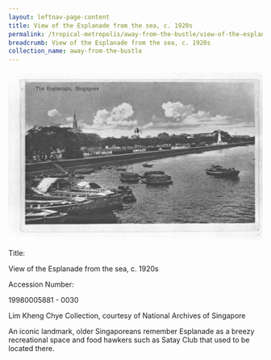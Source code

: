 ```yaml
---
layout: leftnav-page-content
title: View of the Esplanade from the sea, c. 1920s
permalink: /tropical-metropolis/away-from-the-bustle/view-of-the-esplanade-from-the-sea-1920s/
breadcrumb: View of the Esplanade from the sea, c. 1920s
collection_name: away-from-the-bustle
---
```


![View of the Esplanade from the sea, c. 1920s](/images/Sub3-2-The-Esplanade.jpg)
<div class="custom-caption style-two">
<div><p>Title:</p><p>View of the Esplanade from the sea, c. 1920s</p></div>
<div><p>Accession Number:</p><p>19980005881 - 0030</p></div>
<div>Lim Kheng Chye Collection, courtesy of National Archives of Singapore</div>
</div>

An iconic landmark, older Singaporeans remember Esplanade as a breezy recreational space and food hawkers such as Satay Club that used to be located there.

